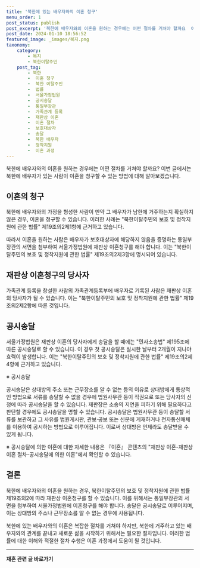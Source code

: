 ```yaml
---
title: '북한에 있는 배우자와의 이혼 청구'
menu_order: 1
post_status: publish
post_excerpt: '북한에 배우자와의 이혼을 원하는 경우에는 어떤 절차를 거쳐야 할까요  이번 글에서는 북한에 배우자가 있는 사람이 이혼을 청구할 수 있는 방법에 대해 알아보겠습니다.'
post_date: 2024-01-10 18:56:52
featured_image: _images/복지.png
taxonomy:
    category:
        - 복지
        - 북한이탈주민
    post_tag:
        - 북한
        -  이혼 청구
        -  북한 이탈주민
        -  법률
        -  서울가정법원
        -  공시송달
        -  통일부장관
        -  가족관계 등록
        -  재판상 이혼
        -  이혼 절차
        -  보호대상자
        -  송달
        -  북한 배우자
        -  정착지원
        -  이혼 과정
---
```



북한에 배우자와의 이혼을 원하는 경우에는 어떤 절차를 거쳐야 할까요? 이번 글에서는 북한에 배우자가 있는 사람이 이혼을 청구할 수 있는 방법에 대해 알아보겠습니다.

## 이혼의 청구

북한에 배우자와의 가정을 형성한 사람이 만약 그 배우자가 남한에 거주하는지 확실하지 않은 경우, 이혼을 청구할 수 있습니다. 이러한 사례는 "북한이탈주민의 보호 및 정착지원에 관한 법률" 제19조의2제1항에 근거하고 있습니다.

따라서 이혼을 원하는 사람은 배우자가 보호대상자에 해당하지 않음을 증명하는 통일부장관의 서면을 첨부하여 서울가정법원에 재판상 이혼청구를 해야 합니다. 이는 "북한이탈주민의 보호 및 정착지원에 관한 법률" 제19조의2제3항에 명시되어 있습니다.

## 재판상 이혼청구의 당사자

가족관계 등록을 창설한 사람의 가족관계등록부에 배우자로 기록된 사람은 재판상 이혼의 당사자가 될 수 있습니다. 이는 "북한이탈주민의 보호 및 정착지원에 관한 법률" 제19조의2제2항에 따른 것입니다.

## 공시송달

서울가정법원은 재판상 이혼의 당사자에게 송달을 할 때에는 "민사소송법" 제195조에 따른 공시송달로 할 수 있습니다. 이 경우 첫 공시송달은 실시한 날부터 2개월이 지나야 효력이 발생합니다. 이는 "북한이탈주민의 보호 및 정착지원에 관한 법률" 제19조의2제4항에 근거하고 있습니다.

※ 공시송달

공시송달은 상대방의 주소 또는 근무장소를 알 수 없는 등의 이유로 상대방에게 통상적인 방법으로 서류를 송달할 수 없을 경우에 법원사무관 등이 직권으로 또는 당사자의 신청에 따라 공시송달을 할 수 있습니다. 재판장은 소송의 지연을 피하기 위해 필요하다고 판단할 경우에도 공시송달을 명할 수 있습니다. 공시송달은 법원사무관 등이 송달할 서류를 보관하고 그 사유를 법원게시판, 관보·공보 또는 신문에 게재하거나 전자통신매체를 이용하여 공시하는 방법으로 이루어집니다. 이로써 상대방은 언제라도 송달받을 수 있게 됩니다.

※ 공시송달에 의한 이혼에 대한 자세한 내용은 『이혼』 콘텐츠의 "재판상 이혼-재판상 이혼 절차-공시송달에 의한 이혼"에서 확인할 수 있습니다.

## 결론

북한에 배우자와의 이혼을 원하는 경우, 북한이탈주민의 보호 및 정착지원에 관한 법률 제19조의2에 따라 재판상 이혼청구를 할 수 있습니다. 이를 위해서는 통일부장관의 서면을 첨부하여 서울가정법원에 이혼청구를 해야 합니다. 송달은 공시송달로 이루어지며, 이는 상대방의 주소나 근무장소를 알 수 없는 경우에 사용됩니다.

북한에 있는 배우자와의 이혼은 복잡한 절차를 거쳐야 하지만, 북한에 거주하고 있는 배우자와의 관계를 끝내고 새로운 삶을 시작하기 위해서는 필요한 절차입니다. 이러한 법률에 대한 이해와 적절한 절차 수행은 이혼 과정에서 도움이 될 것입니다.
<!-- wp:separator -->
<hr class="wp-block-separator has-alpha-channel-opacity"/>
<!-- /wp:separator -->

<!-- wp:group {"backgroundColor":"base","layout":{"type":"constrained"}} -->
<div class="wp-block-group has-base-background-color has-background"><!-- wp:paragraph {"align":"center","fontSize":"medium"} -->
<p class="has-text-align-center has-large-font-size"><strong>재혼 관련 글 바로가기</strong></p>
<!-- /wp:paragraph -->


<!-- wp:latest-posts
{"categories":[{"id":1427,"count":19,"description":"","link":"https://uknowlaw.com/category/%ec%9e%ac%ed%98%bc/","name":"재혼","slug":"재혼","taxonomy":"category","parent":0,"meta":[],"_links":{"self":[{"href":"https://uknowlaw.com/wp-json/wp/v2/categories/1427"}],"collection":[{"href":"https://uknowlaw.com/wp-json/wp/v2/categories"}],"about":[{"href":"https://uknowlaw.com/wp-json/wp/v2/taxonomies/category"}],"wp:post_type":[{"href":"https://uknowlaw.com/wp-json/wp/v2/posts?categories=1427"}],"curies":[{"name":"wp","href":"https://api.w.org/{rel}","templated":true}]}}],"postsToShow":100,"excerptLength":28,"postLayout":"grid","columns":2,"featuredImageAlign":"left","featuredImageSizeSlug":"large","fontSize":"small"} /--></div>
<!-- /wp:group -->